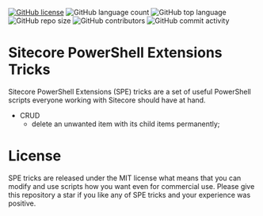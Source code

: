 [![GitHub license](https://img.shields.io/github/license/kate-orlova/spe-tricks.svg)](https://github.com/kate-orlova/spe-tricks/blob/master/LICENSE)
![GitHub language count](https://img.shields.io/github/languages/count/kate-orlova/spe-tricks.svg?style=flat)
![GitHub top language](https://img.shields.io/github/languages/top/kate-orlova/spe-tricks.svg?style=flat)
![GitHub repo size](https://img.shields.io/github/repo-size/kate-orlova/spe-tricks.svg?style=flat)
![GitHub contributors](https://img.shields.io/github/contributors/kate-orlova/spe-tricks)
![GitHub commit activity](https://img.shields.io/github/commit-activity/m/kate-orlova/spe-tricks)

#  Sitecore PowerShell Extensions Tricks
 Sitecore PowerShell Extensions (SPE) tricks are a set of useful PowerShell scripts everyone working with Sitecore should have at hand.
 
 * CRUD
    * delete an unwanted item with its child items permanently;
 
 # License
SPE tricks are released under the MIT license what means that you can modify and use scripts how you want even for commercial use. Please give this repository a star if you like any of SPE tricks and your experience was positive.
